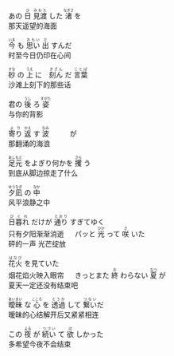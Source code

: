 あの <ruby>日<rt>ひ</rt></ruby> <ruby>見渡<rt>みわた</rt></ruby> した <ruby>渚<rt>なぎさ</rt></ruby> を  
那天遥望的海面

<ruby>今<rt>いま</rt></ruby> も <ruby>思い<rt>おもい</rt></ruby> <ruby>出<rt>だ</rt></ruby> すんだ  
时至今日仍印在心间

<ruby>砂<rt>すな</rt></ruby> の <ruby>上<rt>うえ</rt></ruby> に　<ruby>刻ん<rt>きざん</rt></ruby> だ <ruby>言葉<rt>ことば</rt></ruby>  
沙滩上刻下的那些话

君の <ruby>後<rt>うし</rt></ruby> ろ <ruby>姿<rt>すがた</rt></ruby>  
与你的背影

<ruby>寄り<rt>より</rt></ruby> <ruby>返<rt>かえ</rt></ruby> す <ruby>波<rt>なみ</rt></ruby>　　　が  
那翻涌的海浪

<ruby>足元<rt>あしもと</rt></ruby> をよぎり何かを <ruby>攫<rt>さら</rt></ruby> う  
到底从脚边掠走了什么

<ruby>夕凪<rt>ゆうなぎ</rt></ruby> の <ruby>中<rt>なか</rt></ruby>  
风平浪静之中

<ruby>日暮れ<rt>ひぐれ</rt></ruby> だけが <ruby>通り<rt>とおり</rt></ruby> すぎてゆく  
只有夕阳渐渐消逝
　
パッと <ruby>光<rt>ひか</rt></ruby> って <ruby>咲<rt>さ</rt></ruby> いた  
砰的一声 光芒绽放

<ruby>花火<rt>はなび</rt></ruby> を見ていた  
烟花焰火映入眼帘
　
きっとまた <ruby>終<rt>お</rt></ruby> わらない <ruby>夏<rt>なつ</rt></ruby> が  
夏天一定还没有结束吧

<ruby>曖昧<rt>あいまい</rt></ruby> な <ruby>心<rt>こころ</rt></ruby> を     <ruby>透過<rt>とうか</rt></ruby> して <ruby>繋い<rt>つない</rt></ruby>だ  
暧昧的心结解开后又紧紧相连

この <ruby>夜<rt>よる</rt></ruby> が <ruby>続い<rt>つづい</rt></ruby> て <ruby>欲<rt>ほ</rt></ruby> しかった  
多希望今夜不会结束
